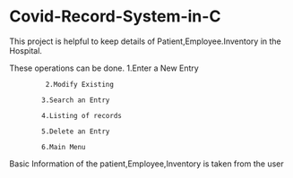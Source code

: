 # Covid-Record-System-in-C

This project is helpful to keep details of Patient,Employee.Inventory in the Hospital.

These operations can be done.
            1.Enter a New Entry
            
             2.Modify Existing
             
            3.Search an Entry
            
            4.Listing of records
            
            5.Delete an Entry
            
            6.Main Menu

Basic Information of the patient,Employee,Inventory is taken from the user       
